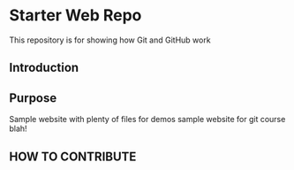 # Starter Web Repo

This repository is for showing how Git and GitHub work

## Introduction

## Purpose

Sample website with plenty of files for demos
sample website for git course blah!

## HOW TO CONTRIBUTE